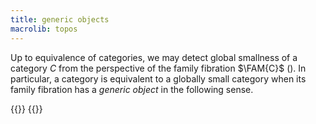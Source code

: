 ```yaml
---
title: generic objects
macrolib: topos
---
```


Up to equivalence of categories, we may detect global smallness of a category $C$ from the perspective of the family fibration $\FAM{C}$ ([](frct-0006)). In particular, a category is equivalent to a globally small category when its family fibration has a *generic object* in the following sense.

{{<child frct-001E>}}
{{<child frct-000L>}}
